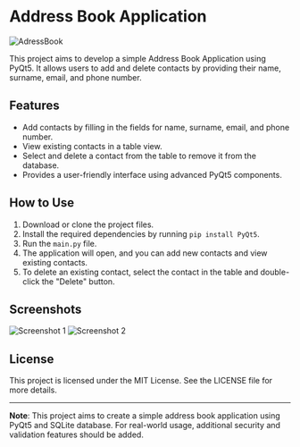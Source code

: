 # Address Book Application

![AdressBook](https://i.hizliresim.com/8oawe2y.jpg)

This project aims to develop a simple Address Book Application using PyQt5. It allows users to add and delete contacts by providing their name, surname, email, and phone number.

## Features

- Add contacts by filling in the fields for name, surname, email, and phone number.
- View existing contacts in a table view.
- Select and delete a contact from the table to remove it from the database.
- Provides a user-friendly interface using advanced PyQt5 components.

## How to Use

1. Download or clone the project files.
2. Install the required dependencies by running `pip install PyQt5`.
3. Run the `main.py` file.
4. The application will open, and you can add new contacts and view existing contacts.
5. To delete an existing contact, select the contact in the table and double-click the "Delete" button.

## Screenshots

![Screenshot 1](screenshot-1.png)
![Screenshot 2](screenshot-2.png)

## License

This project is licensed under the MIT License. See the LICENSE file for more details.

---

**Note**: This project aims to create a simple address book application using PyQt5 and SQLite database. For real-world usage, additional security and validation features should be added.
